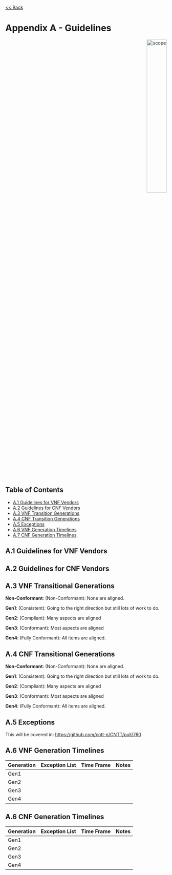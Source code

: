 [<< Back](../../ref_model)
# Appendix A - Guidelines
<p align="right"><img src="../figures/bogo_ifo.png" alt="scope" title="Scope" width="35%"/></p>

## Table of Contents
* [A.1 Guidelines for VNF Vendors](#A.1)
* [A.2 Guidelines for CNF Vendors](#A.2)
* [A.3 VNF Transition Generations](#A.3)
* [A.4 CNF Transition Generations](#A.4)
* [A.5 Exceptions](#A.5)
* [A.6 VNF Generation Timelines](#A.6)
* [A.7 CNF Generation Timelines](#A.7)

<a name="A.1"></a>
## A.1 Guidelines for VNF Vendors

<a name="A.2"></a>
## A.2 Guidelines for CNF Vendors

<a name="A.3"></a>
## A.3 VNF Transitional Generations

**Non-Conformant**: (Non-Conformant): None are aligned.

**Gen1**: (Consistent): Going to the right direction but still lots of work to do.

**Gen2**: (Compliant): Many aspects are aligned

**Gen3**: (Conformant): Most aspects are aligned

**Gen4**: (Fully Conformant): All items are aligned.

<a name="A.4"></a>
## A.4 CNF Transitional Generations

**Non-Conformant**: (Non-Conformant): None are aligned.

**Gen1**: (Consistent): Going to the right direction but still lots of work to do.

**Gen2**: (Compliant): Many aspects are aligned

**Gen3**: (Conformant): Most aspects are aligned

**Gen4**: (Fully Conformant): All items are aligned.

<a name="A.5"></a>
## A.5 Exceptions

This will be covered in: https://github.com/cntt-n/CNTT/pull/760

<a name="A.6"></a>
## A.6 VNF Generation Timelines

| Generation | Exception List | Time Frame | Notes |
|------------|----------------|------------|-------|
| Gen1 |  |  |  |
| Gen2 |  |  |  |
| Gen3 |  |  |  |
| Gen4 |  |  |  |

<a name="A.7"></a>
## A.6 CNF Generation Timelines

| Generation | Exception List | Time Frame | Notes |
|------------|----------------|------------|-------|
| Gen1 |  |  |  |
| Gen2 |  |  |  |
| Gen3 |  |  |  |
| Gen4 |  |  |  |

